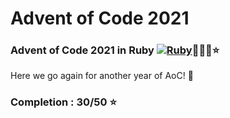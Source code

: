 # Advent of Code 2021

### Advent of Code 2021 in Ruby [![Ruby](https://cdn.emojidex.com/emoji/mdpi/Ruby.png "Ruby")](https://www.ruby-lang.org)🎄🎁🎅⭐️

Here we go again for another year of AoC! 🙌

### Completion : 30/50 ⭐️
